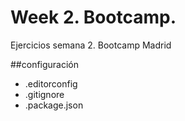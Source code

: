 # Week 2. Bootcamp.

Ejercicios semana 2. Bootcamp Madrid

##configuración

- .editorconfig
- .gitignore
- .package.json
